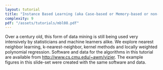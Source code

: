 ```yaml
---
layout: tutorial
title: "Instance Based Learning (aka Case-based or Memory-based or non-parametric)"
complexity: 9
pdf: "/assets/tutorials/mbl08.pdf"
---
```

Over a century old, this form of data mining is still being used very intensively by statisticians and machine learners alike. We explore nearest neighbor learning, k-nearest-neighbor, kernel methods and locally weighted polynomial regression. Software and data for the algorithms in this tutorial are available from <a href="http://www.cs.cmu.edu/~awm/vizier">http://www.cs.cmu.edu/~awm/vizier</a>. The example figures in this slide-set were created with the same software and data.